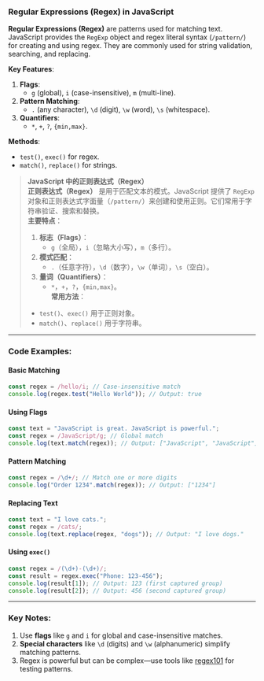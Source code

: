 ### Regular Expressions (Regex) in JavaScript

**Regular Expressions (Regex)** are patterns used for matching text. JavaScript provides the `RegExp` object and regex literal syntax (`/pattern/`) for creating and using regex. They are commonly used for string validation, searching, and replacing.

**Key Features**:  
1. **Flags**:  
   - `g` (global), `i` (case-insensitive), `m` (multi-line).  
2. **Pattern Matching**:  
   - `.` (any character), `\d` (digit), `\w` (word), `\s` (whitespace).  
3. **Quantifiers**:  
   - `*`, `+`, `?`, `{min,max}`.  

**Methods**:  
- `test()`, `exec()` for regex.  
- `match()`, `replace()` for strings.

> **JavaScript 中的正则表达式（Regex）**  
> **正则表达式（Regex）** 是用于匹配文本的模式。JavaScript 提供了 `RegExp` 对象和正则表达式字面量（`/pattern/`）来创建和使用正则。它们常用于字符串验证、搜索和替换。  
> **主要特点**：  
> 1. **标志（Flags）**：  
>    - `g`（全局），`i`（忽略大小写），`m`（多行）。  
> 2. **模式匹配**：  
>    - `.`（任意字符），`\d`（数字），`\w`（单词），`\s`（空白）。  
> 3. **量词（Quantifiers）**：  
>    - `*`，`+`，`?`，`{min,max}`。  
>    **常用方法**：  
> - `test()`、`exec()` 用于正则对象。  
> - `match()`、`replace()` 用于字符串。

---

### Code Examples:

#### **Basic Matching**
```javascript
const regex = /hello/i; // Case-insensitive match
console.log(regex.test("Hello World")); // Output: true
```

#### **Using Flags**
```javascript
const text = "JavaScript is great. JavaScript is powerful.";
const regex = /JavaScript/g; // Global match
console.log(text.match(regex)); // Output: ["JavaScript", "JavaScript"]
```

#### **Pattern Matching**
```javascript
const regex = /\d+/; // Match one or more digits
console.log("Order 1234".match(regex)); // Output: ["1234"]
```

#### **Replacing Text**
```javascript
const text = "I love cats.";
const regex = /cats/;
console.log(text.replace(regex, "dogs")); // Output: "I love dogs."
```

#### **Using `exec()`**
```javascript
const regex = /(\d+)-(\d+)/;
const result = regex.exec("Phone: 123-456");
console.log(result[1]); // Output: 123 (first captured group)
console.log(result[2]); // Output: 456 (second captured group)
```

---

### Key Notes:
1. Use **flags** like `g` and `i` for global and case-insensitive matches.  
2. **Special characters** like `\d` (digits) and `\w` (alphanumeric) simplify matching patterns.  
3. Regex is powerful but can be complex—use tools like [regex101](https://regex101.com/) for testing patterns.